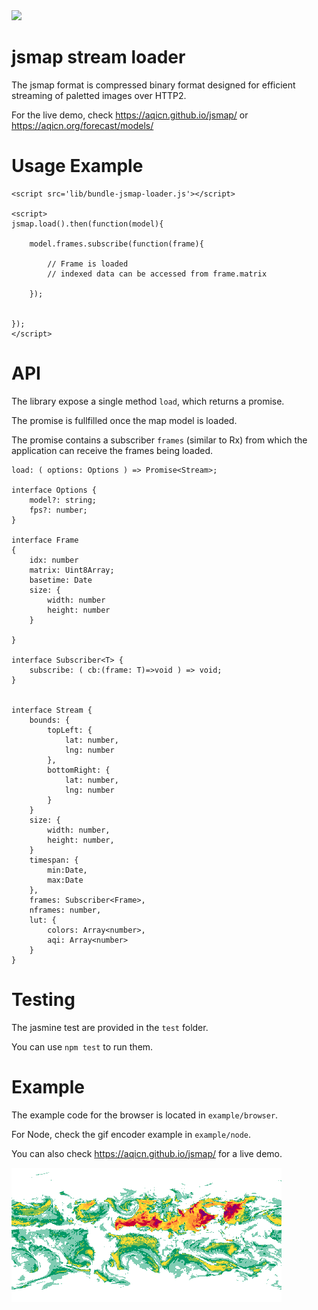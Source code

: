 <img src='https://travis-ci.org/aqicn/jsmap.svg?branch=master'>

# jsmap stream loader

The jsmap format is compressed binary format designed for efficient 
streaming of paletted images over HTTP2.

For the live demo, check https://aqicn.github.io/jsmap/ or https://aqicn.org/forecast/models/



# Usage Example

	<script src='lib/bundle-jsmap-loader.js'></script>

	<script>
	jsmap.load().then(function(model){

		model.frames.subscribe(function(frame){

			// Frame is loaded 
			// indexed data can be accessed from frame.matrix

		});


	});
	</script>


# API

The library expose a single method `load`, which returns a promise.

The promise is fullfilled once the map model is loaded.

The promise contains a subscriber `frames` (similar to Rx) from which the application can receive the frames being loaded.

	load: ( options: Options ) => Promise<Stream>;

	interface Options {
		model?: string;
		fps?: number;
	}

	interface Frame
	{
		idx: number
		matrix: Uint8Array;
		basetime: Date
		size: {
			width: number
			height: number
		}

	}

	interface Subscriber<T> {
		subscribe: ( cb:(frame: T)=>void ) => void;
	}


	interface Stream {
		bounds: {
			topLeft: {
				lat: number,
				lng: number
			},
			bottomRight: {
				lat: number,
				lng: number
			}
		}
		size: {
			width: number,
			height: number,
		}
		timespan: {
			min:Date,
			max:Date
		},
		frames: Subscriber<Frame>,
		nframes: number,
		lut: {
			colors: Array<number>,
			aqi: Array<number>
		}
	}


# Testing

The jasmine test are provided in the `test` folder.

You can use `npm test` to run them.


# Example

The example code for the browser is located in `example/browser`.

For Node, check the gif encoder example in `example/node`.

You can also check https://aqicn.github.io/jsmap/ for a live demo.

<img src='example/node/animation.gif'>

